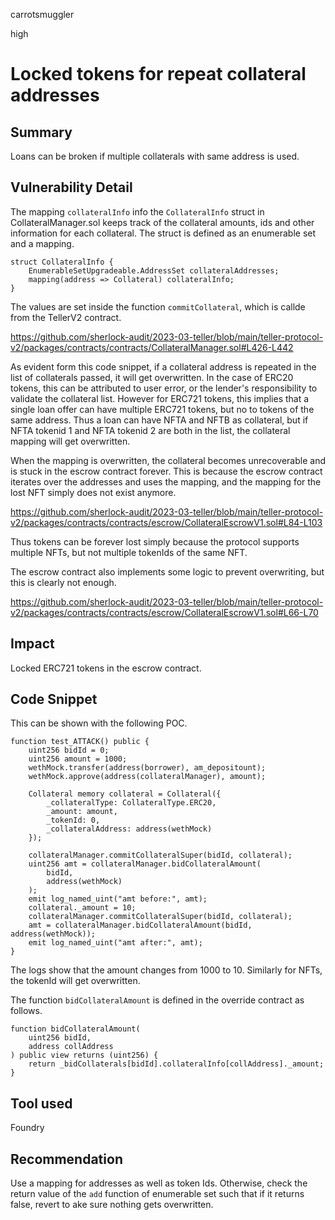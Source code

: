 carrotsmuggler

high

# Locked tokens for repeat collateral addresses

## Summary

Loans can be broken if multiple collaterals with same address is used.

## Vulnerability Detail

The mapping `collateralInfo` info the `CollateralInfo` struct in CollateralManager.sol keeps track of the collateral amounts, ids and other information for each collateral. The struct is defined as an enumerable set and a mapping.

```solidity
struct CollateralInfo {
    EnumerableSetUpgradeable.AddressSet collateralAddresses;
    mapping(address => Collateral) collateralInfo;
}
```

The values are set inside the function `commitCollateral`, which is callde from the TellerV2 contract.

https://github.com/sherlock-audit/2023-03-teller/blob/main/teller-protocol-v2/packages/contracts/contracts/CollateralManager.sol#L426-L442

As evident form this code snippet, if a collateral address is repeated in the list of collaterals passed, it will get overwritten. In the case of ERC20 tokens, this can be attributed to user error, or the lender's responsibility to validate the collateral list. However for ERC721 tokens, this implies that a single loan offer can have multiple ERC721 tokens, but no to tokens of the same address. Thus a loan can have NFTA and NFTB as collateral, but if NFTA tokenid 1 and NFTA tokenid 2 are both in the list, the collateral mapping will get overwritten.

When the mapping is overwritten, the collateral becomes unrecoverable and is stuck in the escrow contract forever. This is because the escrow contract iterates over the addresses and uses the mapping, and the mapping for the lost NFT simply does not exist anymore.

https://github.com/sherlock-audit/2023-03-teller/blob/main/teller-protocol-v2/packages/contracts/contracts/escrow/CollateralEscrowV1.sol#L84-L103

Thus tokens can be forever lost simply because the protocol supports multiple NFTs, but not multiple tokenIds of the same NFT.

The escrow contract also implements some logic to prevent overwriting, but this is clearly not enough.

https://github.com/sherlock-audit/2023-03-teller/blob/main/teller-protocol-v2/packages/contracts/contracts/escrow/CollateralEscrowV1.sol#L66-L70

## Impact

Locked ERC721 tokens in the escrow contract.

## Code Snippet

This can be shown with the following POC.

```solidity
function test_ATTACK() public {
    uint256 bidId = 0;
    uint256 amount = 1000;
    wethMock.transfer(address(borrower), am_depositount);
    wethMock.approve(address(collateralManager), amount);

    Collateral memory collateral = Collateral({
        _collateralType: CollateralType.ERC20,
        _amount: amount,
        _tokenId: 0,
        _collateralAddress: address(wethMock)
    });

    collateralManager.commitCollateralSuper(bidId, collateral);
    uint256 amt = collateralManager.bidCollateralAmount(
        bidId,
        address(wethMock)
    );
    emit log_named_uint("amt before:", amt);
    collateral._amount = 10;
    collateralManager.commitCollateralSuper(bidId, collateral);
    amt = collateralManager.bidCollateralAmount(bidId, address(wethMock));
    emit log_named_uint("amt after:", amt);
}
```

The logs show that the amount changes from 1000 to 10. Similarly for NFTs, the tokenId will get overwritten.

The function `bidCollateralAmount` is defined in the override contract as follows.

```solidity
function bidCollateralAmount(
    uint256 bidId,
    address collAddress
) public view returns (uint256) {
    return _bidCollaterals[bidId].collateralInfo[collAddress]._amount;
}
```

## Tool used

Foundry

## Recommendation

Use a mapping for addresses as well as token Ids. Otherwise, check the return value of the `add` function of enumerable set such that if it returns false, revert to ake sure nothing gets overwritten.
